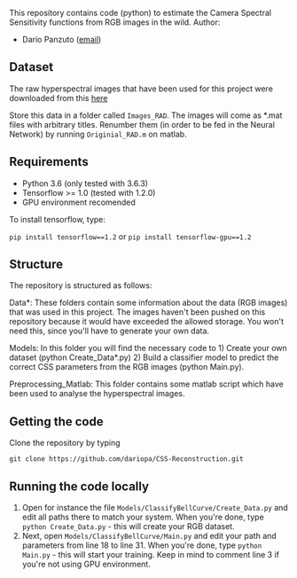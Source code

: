 This repository contains code (python) to estimate the Camera Spectral Sensitivity functions from RGB images in the wild. 
Author:
- Dario Panzuto ([email](mailto:dariopa@ethz.ch))

## Dataset
The raw hyperspectral images that have been used for this project were downloaded from this [here](http://icvl.cs.bgu.ac.il/hyperspectral/)

Store this data in a folder called `Images_RAD`. The images will come as *.mat files with arbitrary titles. Renumber them (in order to be fed in the Neural Network) by running ``` Originial_RAD.m ``` on matlab. 

## Requirements 

- Python 3.6 (only tested with 3.6.3)
- Tensorflow >= 1.0 (tested with 1.2.0)
- GPU environment recomended

To install tensorflow, type: 

``` pip install tensorflow==1.2 ```
or
``` pip install tensorflow-gpu==1.2 ```

## Structure
The repository is structured as follows: 

Data*: These folders contain some information about the data (RGB images) that was used in this project. The images haven't been pushed on this repository because it would have exceeded the allowed storage. You won't need this, since you'll have to generate your own data. 

Models: In this folder you will find the necessary code to 
	1) Create your own dataset (python Create_Data*.py)
	2) Build a classifier model to predict the correct CSS parameters from the RGB images (python Main.py).

Preprocessing_Matlab: This folder contains some matlab script which have been used to analyse the hyperspectral images. 

## Getting the code

Clone the repository by typing

``` git clone https://github.com/dariopa/CSS-Reconstruction.git ```

## Running the code locally

1) Open for instance the file `Models/ClassifyBellCurve/Create_Data.py` and edit all paths there to match your system. When you're done, type ``` python Create_Data.py ``` - this will create your RGB dataset. 
2) Next, open `Models/ClassifyBellCurve/Main.py` and edit your path and parameters from line 18 to line 31. When you're done, type ``` python Main.py ``` - this will start your training. Keep in mind to comment line 3 if you're not using GPU environment. 